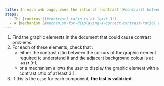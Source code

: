 ```yaml
---
title: In each web page, does the ratio of [contrast](#contrast) between the different colours making up a [graphic element](#graphic-element), when they are necessary for its understanding, and the [adjacent background colour](#colour-background-contiguous-and-contiguous-colour), meet one of these conditions (excluding special cases)?
steps:
  - The [contrast](#contrast) ratio is at least 3:1.
  - A [mechanism](#mechanism-for-displaying-a-correct-contrast-ratio) allows a [contrast](#contrast) ratio of 3:1, at least.
---
```


1. Find the graphic elements in the document that could cause contrast problems.
2. For each of these elements, check that :
   - either the contrast ratio between the colours of the graphic element required to understand it and the adjacent background colour is at least 3:1;
   - or a mechanism allows the user to display the graphic element with a contrast ratio of at least 3:1.
3. If this is the case for each component, **the test is validated**.
